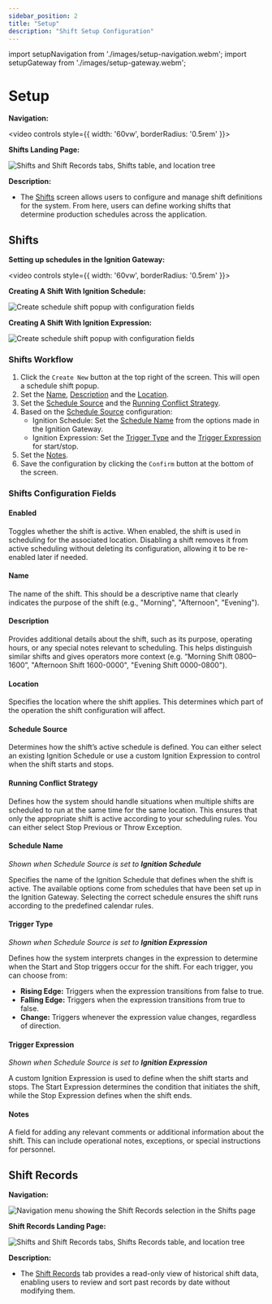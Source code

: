 ```yaml
---
sidebar_position: 2
title: "Setup"
description: "Shift Setup Configuration"
---
```

import setupNavigation from './images/setup-navigation.webm';
import setupGateway from './images/setup-gateway.webm';

# Setup

**Navigation:**

<video controls style={{ width: '60vw', borderRadius: '0.5rem' }}>
  <source src={setupNavigation}/>
</video>

**Shifts Landing Page:**

![Shifts and Shift Records tabs, Shifts table, and location tree](./images/setup.png)

**Description:**

- The [Shifts](#shifts) screen allows users to configure and manage shift definitions for the system. From here, users can define working shifts that determine production schedules across the application.

## Shifts

**Setting up schedules in the Ignition Gateway:**

<video controls style={{ width: '60vw', borderRadius: '0.5rem' }}>
  <source src={setupGateway}/>
</video>

**Creating A Shift With Ignition Schedule:**

![Create schedule shift popup with configuration fields](./images/setup-shift-schedule.png)

**Creating A Shift With Ignition Expression:**

![Create schedule shift popup with configuration fields](./images/setup-shift-expression.png)

### Shifts Workflow

1. Click the `Create New` button at the top right of the screen. This will open a schedule shift popup.
2. Set the [Name](#name), [Description](#description) and the [Location](#location).
3. Set the [Schedule Source](#schedule-source) and the [Running Conflict Strategy](#running-conflict-strategy).
4. Based on the [Schedule Source](#schedule-source) configuration:
   - Ignition Schedule: Set the [Schedule Name](#schedule-name) from the options made in the Ignition Gateway.
   - Ignition Expression: Set the [Trigger Type](#trigger-type) and the [Trigger Expression](#trigger-expression) for start/stop.
5. Set the [Notes](#notes).
6. Save the configuration by clicking the `Confirm` button at the bottom of the screen.

### Shifts Configuration Fields

#### Enabled

Toggles whether the shift is active. When enabled, the shift is used in scheduling for the associated location. Disabling a shift removes it from active scheduling without deleting its configuration, allowing it to be re-enabled later if needed.

#### Name

The name of the shift. This should be a descriptive name that clearly indicates the purpose of the shift (e.g., "Morning", "Afternoon", "Evening").

#### Description

Provides additional details about the shift, such as its purpose, operating hours, or any special notes relevant to scheduling. This helps distinguish similar shifts and gives operators more context (e.g. “Morning Shift 0800–1600”, "Afternoon Shift 1600-0000", "Evening Shift 0000-0800").

#### Location

Specifies the location where the shift applies. This determines which part of the operation the shift configuration will affect.

#### Schedule Source

Determines how the shift’s active schedule is defined. You can either select an existing Ignition Schedule or use a custom Ignition Expression to control when the shift starts and stops.

#### Running Conflict Strategy

Defines how the system should handle situations when multiple shifts are scheduled to run at the same time for the same location. This ensures that only the appropriate shift is active according to your scheduling rules. You can either select Stop Previous or Throw Exception.

#### Schedule Name  
*Shown when Schedule Source is set to **Ignition Schedule***

Specifies the name of the Ignition Schedule that defines when the shift is active. The available options come from schedules that have been set up in the Ignition Gateway. Selecting the correct schedule ensures the shift runs according to the predefined calendar rules.

#### Trigger Type  
*Shown when Schedule Source is set to **Ignition Expression***

Defines how the system interprets changes in the expression to determine when the Start and Stop triggers occur for the shift. For each trigger, you can choose from:

   - **Rising Edge:** Triggers when the expression transitions from false to true.
   - **Falling Edge:** Triggers when the expression transitions from true to false.
   - **Change:** Triggers whenever the expression value changes, regardless of direction.

#### Trigger Expression  
*Shown when Schedule Source is set to **Ignition Expression***

A custom Ignition Expression is used to define when the shift starts and stops. The Start Expression determines the condition that initiates the shift, while the Stop Expression defines when the shift ends.

#### Notes

A field for adding any relevant comments or additional information about the shift. This can include operational notes, exceptions, or special instructions for personnel.

## Shift Records

**Navigation:**

![Navigation menu showing the Shift Records selection in the Shifts page](./images/shift-records-navigation.png)

**Shift Records Landing Page:**

![Shifts and Shift Records tabs, Shifts Records table, and location tree](./images/shift-records.png)

**Description:**

- The [Shift Records](#shift-records) tab provides a read-only view of historical shift data, enabling users to review and sort past records by date without modifying them.